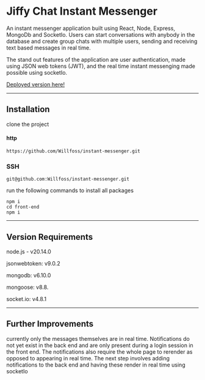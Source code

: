 # Jiffy Chat Instant Messenger

An instant messenger application built using React, Node, Express, MongoDb and SocketIo. Users can start conversations with anybody in the database and create group chats with multiple users, sending and receiving text based messages in real time.

The stand out features of the application are user authentication, made using JSON web tokens (JWT), and the real time instant messenging made possible using socketIo.

[Deployed version here!](https://jiffymessenger.netlify.app/)

---

## Installation

clone the project

#### http

    https://github.com/Willfoss/instant-messenger.git

### SSH

    git@github.com:Willfoss/instant-messenger.git

run the following commands to install all packages

    npm i
    cd front-end
    npm i

---

## Version Requirements

node.js - v20.14.0

jsonwebtoken: v9.0.2

mongodb: v6.10.0

mongoose: v8.8.

socket.io: v4.8.1

---

## Further Improvements

currently only the messages themselves are in real time. Notifications do not yet exist in the back end and are only present during a login session in the front end. The notifications also require the whole page to rerender as opposed to appearing in real time. The next step involves adding notifications to the back end and having these render in real time using socketIo
